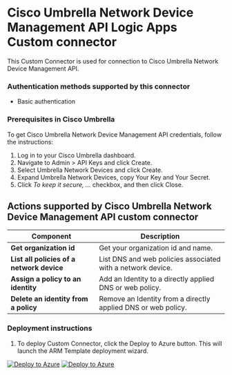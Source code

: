 # Cisco Umbrella Network Device Management API Logic Apps Custom connector

This Custom Connector is used for connection to Cisco Umbrella Network Device Management API.

### Authentication methods supported by this connector

* Basic authentication

### Prerequisites in Cisco Umbrella

To get Cisco Umbrella Network Device Management API credentials, follow the instructions:

1. Log in to your Cisco Umbrella dashboard.
2. Navigate to Admin > API Keys and click Create.
3. Select Umbrella Network Devices and click Create.
4. Expand Umbrella Network Devices, copy Your Key and Your Secret.
5. Click *To keep it secure, ...* checkbox, and then click Close.

## Actions supported by Cisco Umbrella Network Device Management API custom connector

| **Component** | **Description** |
| --------- | -------------- |
| **Get organization id** | Get your organization id and name. |
| **List all policies of a network device** | List DNS and web policies associated with a network device. |
| **Assign a policy to an identity** | Add an Identity to a directly applied DNS or web policy. |
| **Delete an identity from a policy** | Remove an Identity from a directly applied DNS or web policy. |


### Deployment instructions

1. To deploy Custom Connector, click the Deploy to Azure button. This will launch the ARM Template deployment wizard.

[![Deploy to Azure](https://aka.ms/deploytoazurebutton)](https://portal.azure.com/#create/Microsoft.Template/uri/https%3A%2F%2Fraw.githubusercontent.com%2Fsocprime%2FAzure-Sentinel%2Fcisco_umbrella_playbooks%2FPlaybooks%2FCiscoUmbrella%2FCiscoUmbrellaNetworkDeviceManagementAPIConnector%2Fazuredeploy.json) [![Deploy to Azure](https://aka.ms/deploytoazuregovbutton)](https://portal.azure.us/#create/Microsoft.Template/uri/https%3A%2F%2Fraw.githubusercontent.com%2Fsocprime%2FAzure-Sentinel%2Fcisco_umbrella_playbooks%2FPlaybooks%2FCiscoUmbrella%2FCiscoUmbrellaNetworkDeviceManagementAPIConnector%2Fazuredeploy.json)